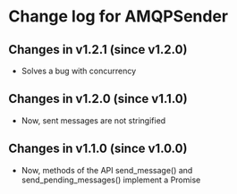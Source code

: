 # Change log for AMQPSender

## Changes in v1.2.1 (since v1.2.0)

 * Solves a bug with concurrency

## Changes in v1.2.0 (since v1.1.0)

 * Now, sent messages are not stringified
 
## Changes in v1.1.0 (since v1.0.0)

 * Now, methods of the API send_message() and send_pending_messages() implement a Promise

